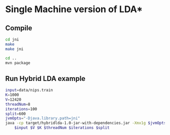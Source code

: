 # Single Machine version of LDA*

## Compile
```sh
cd jni
make 
make jni

cd ..
mvn package
```

## Run Hybrid LDA example
```sh
input=data/nips.train
K=1000
V=12420
threadNum=8
iterations=100
split=600
jvmOpts="-Djava.library.path=jni"
java -cp target/hybridlda-1.0-jar-with-dependencies.jar -Xmx1g $jvmOpts lda.parallel.CombineLDA \
	$input $V $K $threadNum $iterations $split
```



